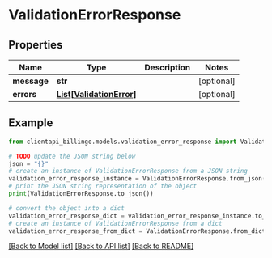 # ValidationErrorResponse


## Properties

Name | Type | Description | Notes
------------ | ------------- | ------------- | -------------
**message** | **str** |  | [optional] 
**errors** | [**List[ValidationError]**](ValidationError.md) |  | [optional] 

## Example

```python
from clientapi_billingo.models.validation_error_response import ValidationErrorResponse

# TODO update the JSON string below
json = "{}"
# create an instance of ValidationErrorResponse from a JSON string
validation_error_response_instance = ValidationErrorResponse.from_json(json)
# print the JSON string representation of the object
print(ValidationErrorResponse.to_json())

# convert the object into a dict
validation_error_response_dict = validation_error_response_instance.to_dict()
# create an instance of ValidationErrorResponse from a dict
validation_error_response_from_dict = ValidationErrorResponse.from_dict(validation_error_response_dict)
```
[[Back to Model list]](../README.md#documentation-for-models) [[Back to API list]](../README.md#documentation-for-api-endpoints) [[Back to README]](../README.md)


